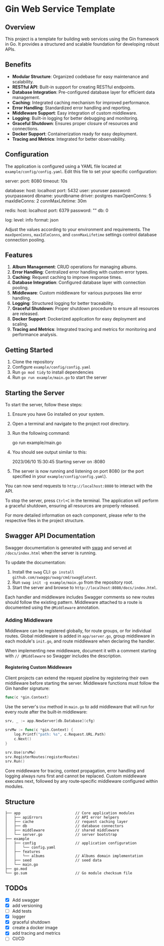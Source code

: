 # Gin Web Service Template

## Overview

This project is a template for building web services using the Gin framework in Go. It provides a structured and scalable foundation for developing robust APIs.

## Benefits

- **Modular Structure**: Organized codebase for easy maintenance and scalability.
- **RESTful API**: Built-in support for creating RESTful endpoints.
- **Database Integration**: Pre-configured database layer for efficient data management.
- **Caching**: Integrated caching mechanism for improved performance.
- **Error Handling**: Standardized error handling and reporting.
- **Middleware Support**: Easy integration of custom middleware.
- **Logging**: Built-in logging for better debugging and monitoring.
- **Graceful Shutdown**: Ensures proper closure of resources and connections.
- **Docker Support**: Containerization ready for easy deployment.
- **Tracing and Metrics**: Integrated for better observability.

## Configuration

The application is configured using a YAML file located at `example/config/config.yaml`. Edit this file to set your specific configuration:

   server:
     port: 8080
     timeout: 10s

   database:
     host: localhost
     port: 5432
     user: youruser
     password: yourpassword
     dbname: yourdbname
     driver: postgres
     maxOpenConns: 5
     maxIdleConns: 2
     connMaxLifetime: 30m

   redis:
     host: localhost
     port: 6379
     password: ""
     db: 0

   log:
     level: info
     format: json

   Adjust the values according to your environment and requirements. The `maxOpenConns`, `maxIdleConns`, and `connMaxLifetime` settings control database connection pooling.

## Features

1. **Album Management**: CRUD operations for managing albums.
2. **Error Handling**: Centralized error handling with custom error types.
3. **Caching**: Request caching to improve response times.
4. **Database Integration**: Configured database layer with connection pooling.
5. **Middleware**: Custom middleware for various purposes like error handling.
6. **Logging**: Structured logging for better traceability.
7. **Graceful Shutdown**: Proper shutdown procedure to ensure all resources are released.
8. **Docker Support**: Dockerized application for easy deployment and scaling.
9. **Tracing and Metrics**: Integrated tracing and metrics for monitoring and performance analysis.

## Getting Started

1. Clone the repository
2. Configure `example/config/config.yaml`
3. Run `go mod tidy` to install dependencies
4. Run `go run example/main.go` to start the server

## Starting the Server

To start the server, follow these steps:

1. Ensure you have Go installed on your system.
2. Open a terminal and navigate to the project root directory.
3. Run the following command:

   go run example/main.go

4. You should see output similar to this:

   2023/06/10 15:30:45 Starting server on :8080

5. The server is now running and listening on port 8080 (or the port specified in your `example/config/config.yaml`).

You can now send requests to `http://localhost:8080` to interact with the API.

To stop the server, press `Ctrl+C` in the terminal. The application will perform a graceful shutdown, ensuring all resources are properly released.

For more detailed information on each component, please refer to the respective files in the project structure.

## Swagger API Documentation

Swagger documentation is generated with [swag](https://github.com/swaggo/swag) and served at `/docs/index.html` when the server is running.

To update the documentation:

1. Install the `swag` CLI: `go install github.com/swaggo/swag/cmd/swag@latest`.
2. Run `swag init -g example/main.go` from the repository root.
3. Start the server and browse to `http://localhost:8080/docs/index.html`.

Each handler and middleware includes Swagger comments so new routes should follow the existing pattern. Middleware attached to a route is documented using the `@Middleware` annotation.

### Adding Middleware

Middleware can be registered globally, for route groups, or for individual routes. Global middleware is added in `app/server.go`, group middleware in each module's `init.go`, and route middleware when declaring the handler.

When implementing new middleware, document it with a comment starting with `// @Middleware` so Swagger includes the description.

#### Registering Custom Middleware

Client projects can extend the request pipeline by registering their own middleware before starting the server. Middleware functions must follow the Gin handler signature:

```go
func(c *gin.Context)
```

Use the server's `Use` method in `main.go` to add middleware that will run for every route after the built‑in middleware:

```go
srv, _ := app.NewServer[db.Database](cfg)

srvMw := func(c *gin.Context) {
    log.Printf("path: %s", c.Request.URL.Path)
    c.Next()
}

srv.Use(srvMw)
srv.RegisterRoutes(registerRoutes)
srv.Run()
```

Core middleware for tracing, context propagation, error handling and logging always runs first and cannot be replaced. Custom middleware executes next, followed by any route‑specific middleware configured within modules.

## Structure

```
├── app                         // Core application modules
│   ├── apiErrors               // API error helpers
│   ├── cache                   // request caching layer
│   ├── db                      // database connectors
│   ├── middleware              // shared middleware
│   └── server.go               // server bootstrap
├── example
│   ├── config                  // application configuration
│   │   └── config.yaml
│   ├── features
│   │   └── albums              // Albums domain implementation
│   ├── seed                    // seed data
│   └── main.go
├── go.mod
└── go.sum                      // Go module checksum file

```

## TODOs

- [x] Add swagger
- [x] add versioning
- [ ] Add tests
- [x] logger
- [x] graceful shutdown
- [x] create a docker image
- [x] add tracing and metrics
- [ ] CI/CD
